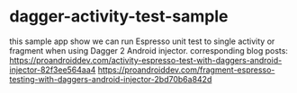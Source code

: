 # dagger-activity-test-sample
 this sample app show we can run Espresso unit test to single activity or fragment when using Dagger 2 Android injector.
 corresponding blog posts:
 https://proandroiddev.com/activity-espresso-test-with-daggers-android-injector-82f3ee564aa4
 https://proandroiddev.com/fragment-espresso-testing-with-daggers-android-injector-2bd70b6a842d